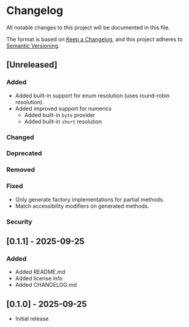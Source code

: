 # Changelog

All notable changes to this project will be documented in this file.

The format is based on [Keep a Changelog](https://keepachangelog.com/en/1.1.0/),
and this project adheres to [Semantic Versioning](https://semver.org/spec/v2.0.0.html).

## [Unreleased]

### Added
- Added built-in support for enum resolution (uses round-robin resolution).
- Added improved support for numerics
  - Added built-in `byte` provider
  - Added built-in `short` resolution

### Changed

### Deprecated

### Removed

### Fixed
- Only generate factory implementations for partial methods.
- Match accessibility modifiers on generated methods.

### Security

## [0.1.1] - 2025-09-25
### Added
- Added README.md
- Added license info
- Added CHANGELOG.md

## [0.1.0] - 2025-09-25
- Initial release
